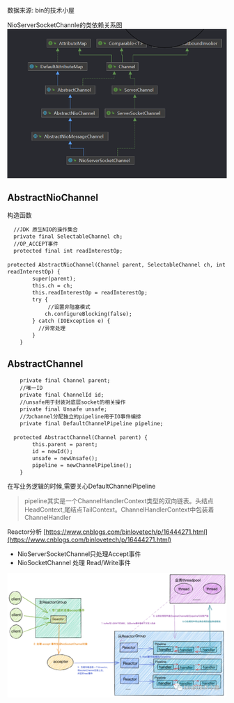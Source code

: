 数据来源: bin的技术小屋

NioServerSocketChannle的类依赖关系图
![server](serverSocket.png)

## AbstractNioChannel
构造函数
```shell
  //JDK 原生NIO的操作集合
  private final SelectableChannel ch;
  //OP_ACCEPT事件
  protected final int readInterestOp;

protected AbstractNioChannel(Channel parent, SelectableChannel ch, int readInterestOp) {
        super(parent);
        this.ch = ch;
        this.readInterestOp = readInterestOp;
        try {
             //设置非阻塞模式
            ch.configureBlocking(false);
        } catch (IOException e) {
          //异常处理
        }
    }
```

## AbstractChannel
```shell
    private final Channel parent;
    //唯一ID 
    private final ChannelId id;
    //unsafe用于封装对底层socket的相关操作
    private final Unsafe unsafe;
    //为channel分配独立的pipeline用于IO事件编排
    private final DefaultChannelPipeline pipeline;

  protected AbstractChannel(Channel parent) {
        this.parent = parent;
        id = newId();
        unsafe = newUnsafe();
        pipeline = newChannelPipeline();
    }
```
在写业务逻辑的时候,需要关心DefaultChannelPipeline
> pipeline其实是一个ChannelHandlerContext类型的双向链表。头结点HeadContext,尾结点TailContext。ChannelHandlerContext中包装着ChannelHandler

Reactor分析
[https://www.cnblogs.com/binlovetech/p/16444271.html](https://www.cnblogs.com/binlovetech/p/16444271.html)
- NioServerSocketChannel只处理Accept事件
- NioSocketChannel 处理 Read/Write事件

![3.png](3.png)



